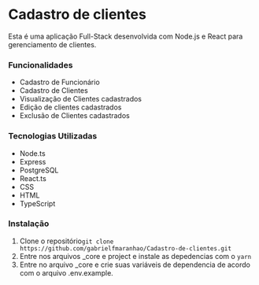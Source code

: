 <h1>Cadastro de clientes</h1>
<p>
  Esta é uma aplicação Full-Stack desenvolvida com Node.js e React para      gerenciamento de clientes.
</p>
<h3>Funcionalidades</h3>
<ul>
  <li>Cadastro de Funcionário</li>
  <li>Cadastro de Clientes</li>
  <li>Visualização de Clientes cadastrados</li>
  <li>Edição de clientes cadastrados</li>
  <li>Exclusão de Clientes cadastrados</li>
</ul>
<h3>Tecnologias Utilizadas</h3>
<ul>
  <li>Node.ts</li>
  <li>Express</li>
  <li>PostgreSQL</li>
  <li>React.ts</li>
  <li>CSS</li>
  <li>HTML</li>
  <li>TypeScript</li>
</ul>
<h3>Instalação</h3>
<ol>
  <li>
      Clone o repositório<code>git clone https://github.com/gabrielfmaranhao/Cadastro-de-clientes.git</code>
  </li>
  <li>
    Entre nos arquivos _core e project e instale as depedencias com o <code>yarn</code>
  </li>
  <li>
    Entre no arquivo _core e crie suas variáveis de dependencia de acordo com o arquivo .env.example.
  </li>
  
</ol>


